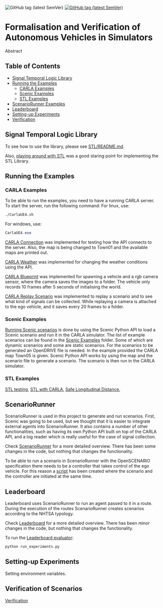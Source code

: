 ![GitHub tag (latest SemVer)](https://img.shields.io/badge/keywords-STL%2CCARLA%2CVerification-red)
[![GitHub tag (latest SemVer)](https://img.shields.io/github/tag/carla-simulator/scenario_runner.svg)](https://github.com/carla-simulator/carla/tree/0.9.13)

Formalisation and Verification of Autonomous Vehicles in Simulators
========================
Abstract


Table of Contents
-----------------
- [Signal Temporal Logic Library](#signal-temporal-logic-library)
- [Running the Examples](#running-the-examples)
  - [CARLA Examples](#carla-examples)
  - [Scenic Examples](#scenic-examples)
  - [STL Examples](#stl-examples)
- [ScenarioRunner Examples](#scenariorunner)
- [Leaderboard](#leaderboard)
- [Setting-up Experiments](#setting-up-experiments)
- [Verification](#verification-of-scenarios)

Signal Temporal Logic Library
-----------------------------
To see how to use the library, please see [STL/README.md](STL/README.md).

Also, [playing around with STL](testing_stl_without_library.py) was a good staring point for implementing the STL Library.

Running the Examples
---------------------
### CARLA Examples
To be able to run the examples, you need to have a running CARLA server. To start the server, run the following command:
For linux, use:
```bash
./CarlaUE4.sh
```
For windows, use:
```powershell
CarlaUE4.exe
```

[CARLA Connection](CARLA%20examples/carla_connection.py) was implemented for testing how the API connects to the server. Also, the map is being changed to Town01 and the available maps are printed out.

[CARLA Weather](CARLA%20examples/carla_weather.py) was implemented for changing the weather conditions using the API.

[CARLA Blueprint](CARLA%20examples/carla_blueprint.py) was implemented for spawning a vehicle and a rgb camera sensor, where the camera saves the images to a folder. The vehicle only records 10 frames after 5 seconds of initialising the world.

[CARLA Replay Scenario](CARLA%20examples/replay_scenario.py) was implemented to replay a scenario and to see what kind of signals can be collected. While replaying a camera is attached to the ego vehicle, and it saves every 20 frames to a folder.


### Scenic Examples
[Running Scenic scenarios](Scenic%20examples/run_scenario.py) is done by using the Scenic Python API to load a Scenic scenario and run it in the CARLA simulator.
The list of example scenarios can be found in the [Scenic Examples](Scenic%20examples) folder. Some of which are dynamic scenarios and some are static scenarios.
For the scenarios to be generated an OpenDRIVE file is needed. In the example provided the CARLA map Town05 is given.
Scenic Python API works by using the map and the scenario file to generate a scenario. The scenario is then run in the CARLA simulator.


### STL Examples
[STL testing](STL_example.py), [STL with CARLA](STL_CARLA_example.py), [Safe Longitudinal Distance](safe_distance_example.py),


ScenarioRunner
--------------
ScenarioRunner is used in this project to generate and run scenarios. First, Scenic was going to be used, but we thought that it is easier to integrate external agents into ScenarioRunner.
It also contains a number of other functionalities, such as having its own Python API built on top of the CARLA API, and a log reader which is really useful for the case of signal collection.

Check [ScenarioRunner](scenario_runner/README.md) for a more detailed overview. There has been some changes in the code, but nothing that changes the functionality.

To be able to run a scenario in ScenarioRunner with the OpenSCENARIO specification there needs to be a controller that takes control of the ego vehicle.
For this reason a [script](run_scenario.py) has been created where the scenario and the controller are initiated at the same time.

Leaderboard
-----------
Leaderboard uses ScenarioRunner to run an agent passed to it in a route. During the execution of the routes ScenarioRunner creates scenarios according to the NHTSA typology.

Check [Leaderboard](leaderboard/README.md) for a more detailed overview. There has been minor changes in the code, but nothing that changes the functionality.

To run the [Leaderboard evaluator](leaderboard/leaderboard/leaderboard_evaluator.py):
```bash
python run_experiments.py
```

Setting-up Experiments
-------------------
Setting environment variables.

Verification of Scenarios
-------------------------
[Verification](VerificationOfExperiments.py)